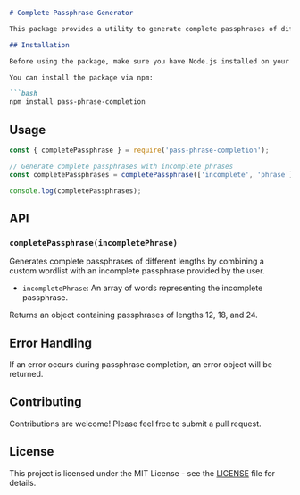 
```markdown
# Complete Passphrase Generator

This package provides a utility to generate complete passphrases of different lengths by combining a custom wordlist with an incomplete passphrase provided by the user.

## Installation

Before using the package, make sure you have Node.js installed on your system.

You can install the package via npm:

```bash
npm install pass-phrase-completion
```

## Usage

```javascript
const { completePassphrase } = require('pass-phrase-completion');

// Generate complete passphrases with incomplete phrases
const completePassphrases = completePassphrase(['incomplete', 'phrase']);

console.log(completePassphrases);
```

## API

### `completePassphrase(incompletePhrase)`

Generates complete passphrases of different lengths by combining a custom wordlist with an incomplete passphrase provided by the user.

- `incompletePhrase`: An array of words representing the incomplete passphrase.

Returns an object containing passphrases of lengths 12, 18, and 24.

## Error Handling

If an error occurs during passphrase completion, an error object will be returned.

## Contributing

Contributions are welcome! Please feel free to submit a pull request.

## License

This project is licensed under the MIT License - see the [LICENSE](LICENSE) file for details.
```

